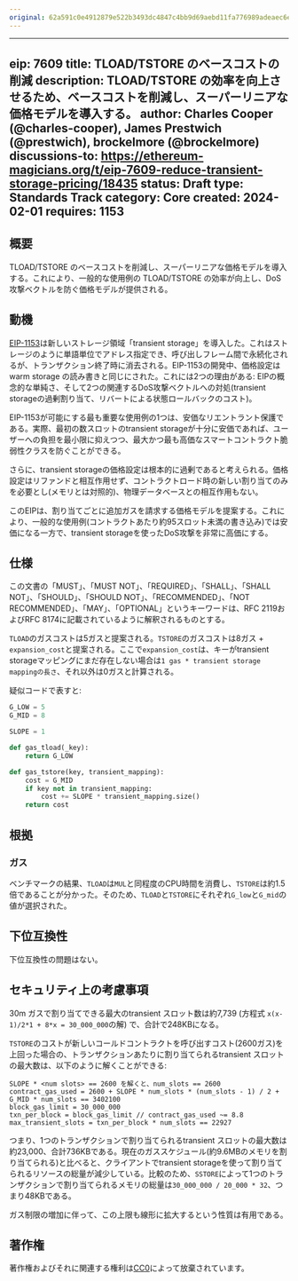 ```yaml
---
original: 62a591c0e4912879e522b3493dc4847c4bb9d69aebd11fa776989adeaec6e031
---
```


---
eip: 7609
title: TLOAD/TSTORE のベースコストの削減
description: TLOAD/TSTORE の効率を向上させるため、ベースコストを削減し、スーパーリニアな価格モデルを導入する。
author: Charles Cooper (@charles-cooper), James Prestwich (@prestwich), brockelmore (@brockelmore)
discussions-to: https://ethereum-magicians.org/t/eip-7609-reduce-transient-storage-pricing/18435
status: Draft
type: Standards Track
category: Core
created: 2024-02-01
requires: 1153
---

## 概要

TLOAD/TSTORE のベースコストを削減し、スーパーリニアな価格モデルを導入する。これにより、一般的な使用例の TLOAD/TSTORE の効率が向上し、DoS攻撃ベクトルを防ぐ価格モデルが提供される。

## 動機

[EIP-1153](./eip-1153.md)は新しいストレージ領域「transient storage」を導入した。これはストレージのように単語単位でアドレス指定でき、呼び出しフレーム間で永続化されるが、トランザクション終了時に消去される。EIP-1153の開発中、価格設定は warm storage の読み書きと同じにされた。これには2つの理由がある: EIPの概念的な単純さ、そして2つの関連するDoS攻撃ベクトルへの対処(transient storageの過剰割り当て、リバートによる状態ロールバックのコスト)。

EIP-1153が可能にする最も重要な使用例の1つは、安価なリエントラント保護である。実際、最初の数スロットのtransient storageが十分に安価であれば、ユーザーへの負担を最小限に抑えつつ、最大かつ最も高価なスマートコントラクト脆弱性クラスを防ぐことができる。

さらに、transient storageの価格設定は根本的に過剰であると考えられる。価格設定はリファンドと相互作用せず、コントラクトロード時の新しい割り当てのみを必要とし(メモリとは対照的)、物理データベースとの相互作用もない。

このEIPは、割り当てごとに追加ガスを請求する価格モデルを提案する。これにより、一般的な使用例(コントラクトあたり約95スロット未満の書き込み)では安価になる一方で、transient storageを使ったDoS攻撃を非常に高価にする。

## 仕様

この文書の「MUST」、「MUST NOT」、「REQUIRED」、「SHALL」、「SHALL NOT」、「SHOULD」、「SHOULD NOT」、「RECOMMENDED」、「NOT RECOMMENDED」、「MAY」、「OPTIONAL」というキーワードは、RFC 2119およびRFC 8174に記載されているように解釈されるものとする。

`TLOAD`のガスコストは5ガスと提案される。`TSTORE`のガスコストは8ガス + `expansion_cost`と提案される。ここで`expansion_cost`は、キーがtransient storageマッピングにまだ存在しない場合は`1 gas * transient storage mappingの長さ`、それ以外は0ガスと計算される。

疑似コードで表すと:

```python
G_LOW = 5
G_MID = 8

SLOPE = 1

def gas_tload(_key):
    return G_LOW

def gas_tstore(key, transient_mapping):
    cost = G_MID
    if key not in transient_mapping:
        cost += SLOPE * transient_mapping.size()
    return cost
```

## 根拠

### ガス

ベンチマークの結果、`TLOAD`は`MUL`と同程度のCPU時間を消費し、`TSTORE`は約1.5倍であることが分かった。そのため、`TLOAD`と`TSTORE`にそれぞれ`G_low`と`G_mid`の値が選択された。

## 下位互換性

下位互換性の問題はない。

## セキュリティ上の考慮事項

30m ガスで割り当てできる最大のtransient スロット数は約7,739 (方程式 `x(x-1)/2*1 + 8*x = 30_000_000`の解) で、合計で248KBになる。

`TSTORE`のコストが新しいコールドコントラクトを呼び出すコスト(2600ガス)を上回った場合の、トランザクションあたりに割り当てられるtransient スロットの最大数は、以下のように解くことができる:

```
SLOPE * <num slots> == 2600 を解くと、num_slots == 2600
contract_gas_used = 2600 + SLOPE * num_slots * (num_slots - 1) / 2 + G_MID * num_slots == 3402100
block_gas_limit = 30_000_000
txn_per_block = block_gas_limit // contract_gas_used ~= 8.8
max_transient_slots = txn_per_block * num_slots == 22927
```

つまり、1つのトランザクションで割り当てられるtransient スロットの最大数は約23,000、合計736KBである。現在のガススケジュール(約9.6MBのメモリを割り当てられる)と比べると、クライアントでtransient storageを使って割り当てられるリソースの総量が減少している。比較のため、`SSTORE`によって1つのトランザクションで割り当てられるメモリの総量は`30_000_000 / 20_000 * 32`、つまり48KBである。

ガス制限の増加に伴って、この上限も線形に拡大するという性質は有用である。

## 著作権

著作権およびそれに関連する権利は[CC0](../LICENSE.md)によって放棄されています。